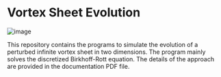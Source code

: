 # Vortex Sheet Evolution
![image](https://github.com/rajesh-ae/vortex_sheet_evolution/blob/master/img/vortex_sheet_schematic.svg)

This repository contains the programs to simulate the evolution of a perturbed infinite vortex sheet in two dimensions. The program mainly solves the discretized Birkhoff-Rott equation. The details of the approach are provided in the documentation PDF file.
